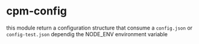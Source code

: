 # cpm-config

this module return a configuration structure that consume a `config.json` or `config-test.json` dependig the NODE_ENV environment variable